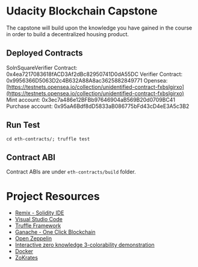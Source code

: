 # Udacity Blockchain Capstone

The capstone will build upon the knowledge you have gained in the course in order to build a decentralized housing product.

## Deployed Contracts

SolnSquareVerifier Contract: 0x4ea7217083618fACD3Af2dBc82950741D0dA55DC
Verifier Contract: 0x9956366D5063D2c4B632A88A8ac3625882849771
Opensea: [https://testnets.opensea.io/collection/unidentified-contract-fxbslgirxo](https://testnets.opensea.io/collection/unidentified-contract-fxbslgirxo)
Mint account: 0x3ec7a486e12BFBb97646904aB569B20d0709BC41
Purchase account: 0x95aA6Bdf8dD5833aB086775bFd43cD4eE3A5c3B2

## Run Test

`cd eth-contracts/; truffle test`

## Contract ABI

Contract ABIs are under `eth-contracts/build` folder.

# Project Resources

- [Remix - Solidity IDE](https://remix.ethereum.org/)
- [Visual Studio Code](https://code.visualstudio.com/)
- [Truffle Framework](https://truffleframework.com/)
- [Ganache - One Click Blockchain](https://truffleframework.com/ganache)
- [Open Zeppelin ](https://openzeppelin.org/)
- [Interactive zero knowledge 3-colorability demonstration](http://web.mit.edu/~ezyang/Public/graph/svg.html)
- [Docker](https://docs.docker.com/install/)
- [ZoKrates](https://github.com/Zokrates/ZoKrates)
